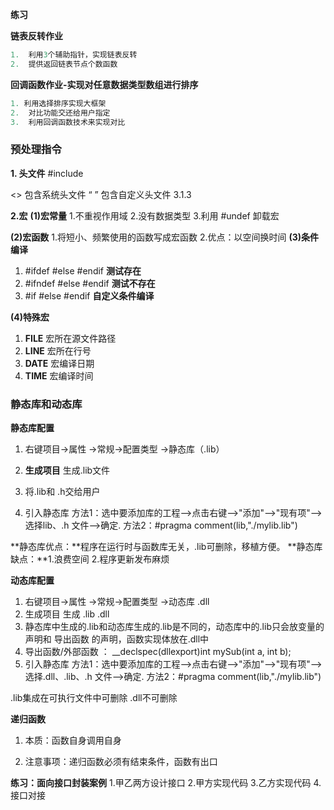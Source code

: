 **练习**

**链表反转作业**

```c
1.	利用3个辅助指针，实现链表反转
2.	提供返回链表节点个数函数
```
**回调函数作业-实现对任意数据类型数组进行排序**

```c
1. 利用选择排序实现大框架
2.	对比功能交还给用户指定
3.	利用回调函数技术来实现对比
```



### 预处理指令

**1. 头文件**    #include 

<> 包含系统头文件  “ ” 包含自定义头文件
3.1.3	

**2.宏**
**(1)宏常量**
1.不重视作用域
2.没有数据类型
3.利用 #undef 卸载宏

**(2)宏函数**
1.将短小、频繁使用的函数写成宏函数
2.优点：以空间换时间
**(3)条件编译**

1. 	#ifdef   #else   #endif  **测试存在**
2. 	#ifndef  #else   #endif   **测试不存在**
3.	#if    #else   #endif    **自定义条件编译**

**(4)特殊宏**

1. __FILE__  宏所在源文件路径
2. __LINE__  宏所在行号
3. __DATE__ 宏编译日期   
4. __TIME__ 宏编译时间

### 静态库和动态库

**静态库配置**

1. 右键项目->属性 ->常规->配置类型 ->静态库（.lib）

2. **生成项目**   生成.lib文件

3. 将.lib和 .h交给用户

4. 引入静态库 
    方法1：选中要添加库的工程-->点击右键-->"添加"-->"现有项"-->选择lib、.h 文件-->确定.
	方法2：#pragma comment(lib,"./mylib.lib")

**静态库优点：**程序在运行时与函数库无关，.lib可删除，移植方便。
**静态库缺点：**1.浪费空间 2.程序更新发布麻烦



**动态库配置**

1. 右键项目->属性 ->常规->配置类型 ->动态库 .dll
2. 生成项目  生成 .lib  .dll
3. 静态库中生成的.lib和动态库生成的.lib是不同的，动态库中的.lib只会放变量的声明和 导出函数	的声明，函数实现体放在.dll中
4. 导出函数/外部函数 ： __declspec(dllexport)int mySub(int a, int b);
5. 引入静态库 
   方法1：选中要添加库的工程-->点击右键-->"添加"-->"现有项"-->选择.dll、.lib、.h 文件-->确定.
   方法2：#pragma comment(lib,"./mylib.lib")

.lib集成在可执行文件中可删除 .dll不可删除



**递归函数**
1. 本质：函数自身调用自身

2. 注意事项：递归函数必须有结束条件，函数有出口



**练习：面向接口封装案例**
1.甲乙两方设计接口
2.甲方实现代码
3.乙方实现代码
4.接口对接